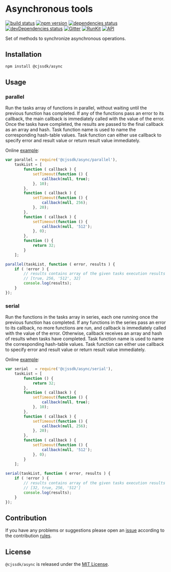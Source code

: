 Asynchronous tools
==================

[![build status](https://img.shields.io/travis/cjssdk/async.svg?style=flat-square)](https://travis-ci.org/cjssdk/async)
[![npm version](https://img.shields.io/npm/v/@cjssdk/async.svg?style=flat-square)](https://www.npmjs.com/package/@cjssdk/async)
[![dependencies status](https://img.shields.io/david/cjssdk/async.svg?style=flat-square)](https://david-dm.org/cjssdk/async)
[![devDependencies status](https://img.shields.io/david/dev/cjssdk/async.svg?style=flat-square)](https://david-dm.org/cjssdk/async?type=dev)
[![Gitter](https://img.shields.io/badge/gitter-join%20chat-blue.svg?style=flat-square)](https://gitter.im/DarkPark/cjssdk)
[![RunKit](https://img.shields.io/badge/RunKit-try-yellow.svg?style=flat-square)](https://npm.runkit.com/@cjssdk/async)
[![API](https://img.shields.io/badge/API-docs-orange.svg?style=flat-square)](https://cjssdk.github.io/async/)


Set of methods to synchronize asynchronous operations.


## Installation ##

```bash
npm install @cjssdk/async
```


## Usage ##

### parallel ###

Run the tasks array of functions in parallel, without waiting until the previous function has completed.
If any of the functions pass an error to its callback, the main callback is immediately called with the value of the error.
Once the tasks have completed, the results are passed to the final callback as an array and hash.
Task function name is used to name the corresponding hash-table values.
Task function can either use callback to specify error and result value or return result value immediately.

Online [example](https://runkit.com/darkpark/cjs-async-parallel):

```js
var parallel = require('@cjssdk/async/parallel'),
    taskList = [
        function ( callback ) {
            setTimeout(function () {
                callback(null, true);
            }, 10);
        },
        function ( callback ) {
            setTimeout(function () {
                callback(null, 256);
            }, 20);
        },
        function ( callback ) {
            setTimeout(function () {
                callback(null, '512');
            }, 0);
        },
        function () {
            return 32;
        }
    ];

parallel(taskList, function ( error, results ) {
    if ( !error ) {
        // results contains array of the given tasks execution results
        // [true, 256, '512', 32]
        console.log(results);
    }
});
```

### serial ###

Run the functions in the tasks array in series, each one running once the previous function has completed.
If any functions in the series pass an error to its callback, no more functions are run,
and callback is immediately called with the value of the error.
Otherwise, callback receives an array and hash of results when tasks have completed.
Task function name is used to name the corresponding hash-table values.
Task function can either use callback to specify error and result value or return result value immediately.

Online [example](https://runkit.com/darkpark/cjs-async-serial):

```js
var serial   = require('@cjssdk/async/serial'),
    taskList = [
        function () {
            return 32;
        },
        function ( callback ) {
            setTimeout(function () {
                callback(null, true);
            }, 10);
        },
        function ( callback ) {
            setTimeout(function () {
                callback(null, 256);
            }, 20);
        },
        function ( callback ) {
            setTimeout(function () {
                callback(null, '512');
            }, 0);
        }
    ];
    
serial(taskList, function ( error, results ) {
    if ( !error ) {
        // results contains array of the given tasks execution results
        // [32, true, 256, '512']
        console.log(results);
    }
});
```


## Contribution ##

If you have any problems or suggestions please open an [issue](https://github.com/cjssdk/async/issues)
according to the contribution [rules](.github/contributing.md).


## License ##

`@cjssdk/async` is released under the [MIT License](license.md).
